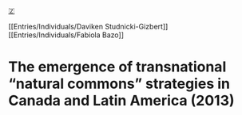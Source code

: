 [🇿](zotero://select/library/items/XVJUPQC5)

[[Entries/Individuals/Daviken Studnicki-Gizbert]] [[Entries/Individuals/Fabiola Bazo]] 
# The emergence of transnational “natural commons” strategies in Canada and Latin America (2013)

